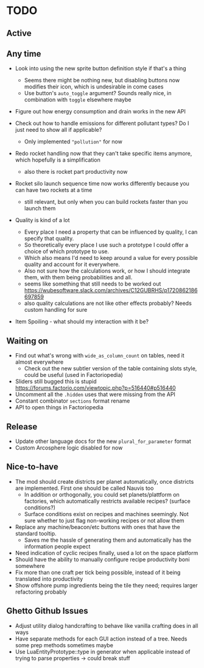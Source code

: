 # TODO

## Active


## Any time

- Look into using the new sprite button definition style if that's a thing
  - Seems there might be nothing new, but disabling buttons now modifies their icon, which is undesirable in come cases
  - Use button's `auto_toggle` argument? Sounds really nice, in combination with `toggle` elsewhere maybe
- Figure out how energy consumption and drain works in the new API
- Check out how to handle emissions for different pollutant types? Do I just need to show all if applicable?
  - Only implemented `"pollution"` for now
- Redo rocket handling now that they can't take specific items anymore, which hopefully is a simplification
  - also there is rocket part productivity now
- Rocket silo launch sequence time now works differently because you can have two rockets at a time
  - still relevant, but only when you can build rockets faster than you launch them


- Quality is kind of a lot
  - Every place I need a property that can be influenced by quality, I can specify that quality.
  - So theoretically every place I use such a prototype I could offer a choice of which prototype to use.
  - Which also means I'd need to keep around a value for every possible quality and account for it everywhere.
  - Also not sure how the calculations work, or how I should integrate them, with them being probabilities and all.
  - seems like something that still needs to be worked out https://wubesoftware.slack.com/archives/C12GUBRHS/p1720862186697859
  - also quality calculations are not like other effects probably? Needs custom handling for sure
- Item Spoiling - what should my interaction with it be?

## Waiting on

- Find out what's wrong with `wide_as_column_count` on tables, need it almost everywhere
  - Check out the new subtler version of the table containing slots style, could be useful (used in Factoriopedia)
- Sliders still bugged this is stupid https://forums.factorio.com/viewtopic.php?p=516440#p516440
- Uncomment all the `.hidden` uses that were missing from the API
- Constant combinator `sections` format rename
- API to open things in Factoriopedia

## Release

- Update other language docs for the new `plural_for_parameter` format
- Custom Arcosphere logic disabled for now

## Nice-to-have

- The mod should create districts per planet automatically, once districts are implemented. First one should be called Nauvis too
  - In addition or orthogonally, you could set planets/plattform on factories, which automatically restricts available recipes? (surface conditions?)
  - Surface conditions exist on recipes and machines seemingly. Not sure whether to just flag non-working recipes or not allow them
- Replace any machine/beacon/etc buttons with ones that have the standard tooltip.
  - Saves me the hassle of generating them and automatically has the information people expect
- Need indication of cyclic recipes finally, used a lot on the space platform
- Should have the ability to manually configure recipe productivity boni somewhere
- Fix more than one craft per tick being possible, instead of it being translated into productivity
- Show offshore pump ingredients being the tile they need; requires larger refactoring probably

## Ghetto Github Issues

- Adjust utility dialog handcrafting to behave like vanilla crafting does in all ways
- Have separate methods for each GUI action instead of a tree. Needs some prep methods sometimes maybe
- Use LuaEntityPrototype::type in generator when applicable instead of trying to parse properties -> could break stuff
